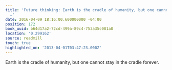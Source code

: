 ```yaml
---
title: 'Future thinking: Earth is the cradle of humanity, but one cannot stay in the
  …'
date: 2016-04-09 18:16:00.600000000 -04:00
position: 172
book_uuid: b64d17a2-72cd-499a-89c4-753a35c081a8
location: '0.299162'
source: readmill
touch: true
highlighted_on: '2013-04-01T03:47:23.000Z'
---
```


Earth is the cradle of humanity, but one cannot stay in the cradle forever.